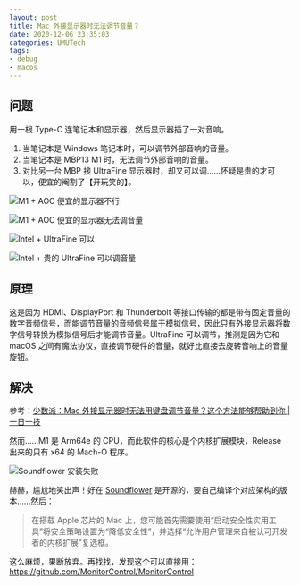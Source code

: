 ```yaml
---
layout: post
title: Mac 外接显示器时无法调节音量？
date: 2020-12-06 23:35:03
categories: UMUTech
tags:
- debug
- macos
---
```

## 问题

用一根 Type-C 连笔记本和显示器，然后显示器插了一对音响。

1. 当笔记本是 Windows 笔记本时，可以调节外部音响的音量。
2. 当笔记本是 MBP13 M1 时，无法调节外部音响的音量。
3. 对比另一台 MBP 接 UltraFine 显示器时，却又可以调……怀疑是贵的才可以，便宜的阉割了【开玩笑的】。

![M1 + AOC 便宜的显示器不行](/images/2020/20201206-mbp-m1.jpg)

![M1 + AOC 便宜的显示器无法调音量](/images/2020/20201206-aoc.jpg)

![Intel + UltraFine 可以](/images/2020/20201206-mbp-intel.png)

![Intel + 贵的 UltraFine 可以调音量](/images/2020/20201206-ultrafine.png)

## 原理

这是因为 HDMI、DisplayPort 和 Thunderbolt 等接口传输的都是带有固定音量的数字音频信号，而能调节音量的音频信号属于模拟信号，因此只有外接显示器将数字信号转换为模拟信号后才能调节音量。UltraFine 可以调节，推测是因为它和 macOS 之间有魔法协议，直接调节硬件的音量，就好比直接去旋转音响上的音量旋钮。

## 解决

参考：[少数派：Mac 外接显示器时无法用键盘调节音量？这个方法能够帮助到你 | 一日一技](https://zhuanlan.zhihu.com/p/50912888)

然而……M1 是 Arm64e 的 CPU，而此软件的核心是个内核扩展模块，Release 出来的只有 x64 的 Mach-O 程序。

![Soundflower 安装失败](/images/2020/20201206-install-failed.jpg)

赫赫，尴尬地笑出声！好在 [Soundflower](https://github.com/mattingalls/Soundflower) 是开源的，要自己编译个对应架构的版本……然后：

> 在搭载 Apple 芯片的 Mac 上，您可能首先需要使用“启动安全性实用工具”将安全策略设置为“降低安全性”，并选择“允许用户管理来自被认可开发者的内核扩展”复选框。

这么麻烦，果断放弃。再找找，发现这个可以直接用：<https://github.com/MonitorControl/MonitorControl>
